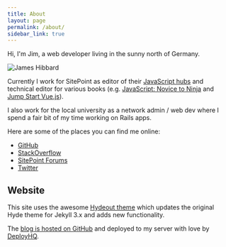 ```yaml
---
title: About
layout: page
permalink: /about/
sidebar_link: true
---
```


Hi, I'm Jim, a web developer living in the sunny north of Germany.

![James Hibbard](https://hibbard.eu/jim.jpg)

Currently I work for SitePoint as editor of their [JavaScript hubs](https://www.sitepoint.com/learning-hubs/) and technical editor for various books (e.g. [JavaScript: Novice to Ninja](https://www.sitepoint.com/premium/books/javascript-novice-to-ninja-2nd-edition) and [Jump Start Vue.js](https://www.sitepoint.com/premium/books/jump-start-vue-js/)).

I also work for the local university as a network admin / web dev where I spend a fair bit of my time working on Rails apps.

Here are some of the places you can find me online:

- [GitHub](https://github.com/jameshibbard)
- [StackOverflow](https://stackoverflow.com/users/1136887/james-hibbard)
- [SitePoint Forums](https://www.sitepoint.com/community/u/James_Hibbard)
- [Twitter](https://twitter.com/jchibbard)

## Website

This site uses the awesome [Hydeout theme](https://github.com/fongandrew/hydeout) which updates the original Hyde theme for Jekyll 3.x and adds new functionality.

The [blog is hosted on GitHub](https://github.com/jameshibbard/blog) and deployed to my server with love by [DeployHQ](https://www.deployhq.com/).
